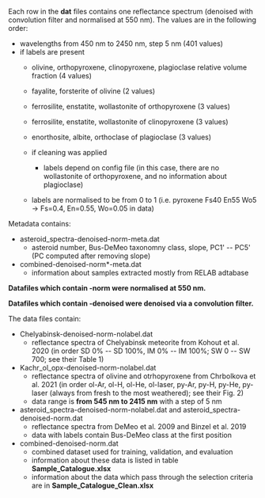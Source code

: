 Each row in the **dat** files contains one reflectance spectrum (denoised with convolution filter and normalised at 550 nm). The values are in the following order:
  - wavelengths from 450 nm to 2450 nm, step 5 nm (401 values)
  - if labels are present
    - olivine, orthopyroxene, clinopyroxene, plagioclase relative volume fraction (4 values)
    - fayalite, forsterite of olivine (2 values)
    - ferrosilite, enstatite, wollastonite of orthopyroxene (3 values)
    - ferrosilite, enstatite, wollastonite of clinopyroxene (3 values)
    - enorthosite, albite, orthoclase of plagioclase (3 values)
    
    - if cleaning was applied
      - labels depend on config file (in this case, there are no wollastonite of orthopyroxene, and no information about plagioclase)

    - labels are normalised to be from 0 to 1 (i.e. pyroxene Fs40 En55 Wo5 -> Fs=0.4, En=0.55, Wo=0.05 in data)
 

Metadata contains:
  - asteroid_spectra-denoised-norm-meta.dat
    - asteroid number, Bus-DeMeo taxonomny class, slope, PC1' -- PC5' (PC computed after removing slope)
  - combined-denoised-norm*-meta.dat
    - information about samples extracted mostly from RELAB adtabase


**Datafiles which contain -norm were normalised at 550 nm.**

**Datafiles which contain -denoised were denoised via a convolution filter.**

The data files contain:
- Chelyabinsk-denoised-norm-nolabel.dat
  - reflectance spectra of Chelyabinsk meteorite from Kohout et al. 2020 (in order SD 0% -- SD 100%, IM 0% -- IM 100%; SW 0 -- SW 700; see their Table 1)
- Kachr_ol_opx-denoised-norm-nolabel.dat
  - reflectance spectra of olivine and otrhopyroxene from Chrbolkova et al. 2021 (in order ol-Ar, ol-H, ol-He, ol-laser, py-Ar, py-H, py-He, py-laser (always from fresh to the most weathered); see their Fig. 2)
  - data range is **from 545 nm to 2415 nm** with a step of 5 nm
- asteroid_spectra-denoised-norm-nolabel.dat and asteroid_spectra-denoised-norm.dat
  - reflectance spectra from DeMeo et al. 2009 and Binzel et al. 2019
  - data with labels contain Bus-DeMeo class at the first position
- combined-denoised-norm.dat
  - combined dataset used for training, validation, and evaluation
  - information about these data is listed in table **Sample_Catalogue.xlsx**
  - information about the data which pass through the selection criteria are in **Sample_Catalogue_Clean.xlsx**
